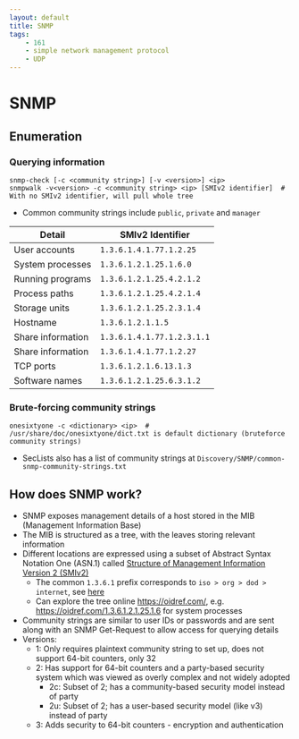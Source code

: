 ```yaml
---
layout: default
title: SNMP
tags:
    - 161
    - simple network management protocol
    - UDP
---
```

# SNMP
## Enumeration
### Querying information
```shell
snmp-check [-c <community string>] [-v <version>] <ip>
snmpwalk -v<version> -c <community string> <ip> [SMIv2 identifier]  # With no SMIv2 identifier, will pull whole tree
```
- Common community strings include `public`, `private` and `manager`

| Detail | SMIv2 Identifier |
| --- | --- |
| User accounts | `1.3.6.1.4.1.77.1.2.25` |
| System processes | `1.3.6.1.2.1.25.1.6.0` |
| Running programs | `1.3.6.1.2.1.25.4.2.1.2` |
| Process paths | `1.3.6.1.2.1.25.4.2.1.4` |
| Storage units | `1.3.6.1.2.1.25.2.3.1.4` |
| Hostname | `1.3.6.1.2.1.1.5` |
| Share information | `1.3.6.1.4.1.77.1.2.3.1.1` |
| Share information | `1.3.6.1.4.1.77.1.2.27` |
| TCP ports | `1.3.6.1.2.1.6.13.1.3` |
| Software names | `1.3.6.1.2.1.25.6.3.1.2` |

### Brute-forcing community strings
```shell
onesixtyone -c <dictionary> <ip>  # /usr/share/doc/onesixtyone/dict.txt is default dictionary (bruteforce community strings)
```
- SecLists also has a list of community strings at `Discovery/SNMP/common-snmp-community-strings.txt`

## How does SNMP work?
- SNMP exposes management details of a host stored in the MIB (Management Information Base)
- The MIB is structured as a tree, with the leaves storing relevant information
- Different locations are expressed using a subset of Abstract Syntax Notation One (ASN.1) called [Structure of Management Information Version 2 (SMIv2)](https://tools.ietf.org/html/rfc2578)
    - The common `1.3.6.1` prefix corresponds to `iso > org > dod > internet`, see [here](https://www.iana.org/assignments/smi-numbers/smi-numbers.xhtml)
    - Can explore the tree online <https://oidref.com/>, e.g. <https://oidref.com/1.3.6.1.2.1.25.1.6> for system processes
- Community strings are similar to user IDs or passwords and are sent along with an SNMP Get-Request to allow access for querying details
- Versions:
    - 1: Only requires plaintext community string to set up, does not support 64-bit counters, only 32
    - 2: Has support for 64-bit counters and a party-based security system which was viewed as overly complex and not widely adopted
        - 2c: Subset of 2; has a community-based security model instead of party
        - 2u: Subset of 2; has a user-based security model (like v3) instead of party
    - 3: Adds security to 64-bit counters - encryption and authentication